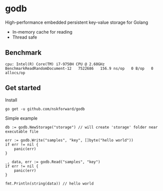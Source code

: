 # godb
High-performance embedded persistent key-value storage for Golang

- In-memory cache for reading
- Thread safe


## Benchmark

```
cpu: Intel(R) Core(TM) i7-9750H CPU @ 2.60GHz
BenchmarkReadRandomDocument-12   7522686   156.9 ns/op   0 B/op   0 allocs/op
```

## Get started

Install 
```
go get -u github.com/nskforward/godb
```

Simple example
```
db := godb.NewStorage("storage") // will create 'storage' folder near executable file

err := godb.Write("samples", "key", []byte("hello world"))
if err != nil {
    panic(err)
}

_, data, err := godb.Read("samples", "key")
if err != nil {
    panic(err)
}

fmt.Println(string(data)) // hello world
```